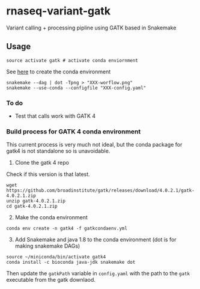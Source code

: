 # rnaseq-variant-gatk
Variant calling + processing pipline using GATK based in Snakemake

## Usage

```
source activate gatk # activate conda enviornment
```
See [here](#anchors-in-markdown) to create the conda environment

```
snakemake --dag | dot -Tpng > "XXX-worflow.png"
snakemake --use-conda --configfile "XXX-config.yaml"
```

### To do

* Test that calls work with GATK 4


### Build process for GATK 4 conda environment

This current process is very much not ideal, but the conda package for gatk4 is not standalone so is unavoidable. 

1. Clone the gatk 4 repo

Check if this version is that latest.

```
wget https://github.com/broadinstitute/gatk/releases/download/4.0.2.1/gatk-4.0.2.1.zip
unzip gatk-4.0.2.1.zip
cd gatk-4.0.2.1.zip
```

2. Make the conda environment

```
conda env create -n gatk4 -f gatkcondaenv.yml
```

3. Add Snakemake and java 1.8 to the conda environment (dot is for making snakemake DAGs)

```
source ~/miniconda/bin/activate gatk4
conda install -c bioconda java-jdk snakemake dot
```

Then update the `gatkPath` variable in `config.yaml` with the path to the `gatk` executable from the gatk downlaod.